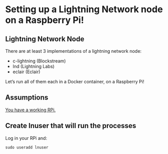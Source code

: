 # Setting up a Lightning Network node on a Raspberry Pi!

## Lightning Network Node

There are at least 3 implementations of a lightning network node:

- c-lightning (Blockstream)
- lnd (Lightning Labs)
- eclair (Eclair)

Let’s run all of them each in a Docker container, on a Raspberry Pi!

## Assumptions

[You have a working RPi.](..)

## Create lnuser that will run the processes

Log in your RPi and:

```shell
sudo useradd lnuser
```
